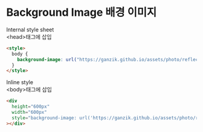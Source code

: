 # Background Image 배경 이미지

Internal style sheet  
\<head>태그에 삽입

```html
<style>
  body {
    background-image: url("https://ganzik.github.io/assets/photo/reflection.jpg");
  }
</style>
```

Inline style  
\<body>태그에 삽입

```html
<div
  height="600px"
  width="600px"
  style="background-image: url('https://ganzik.github.io/assets/photo/reflection.jpg')"
></div>
```
